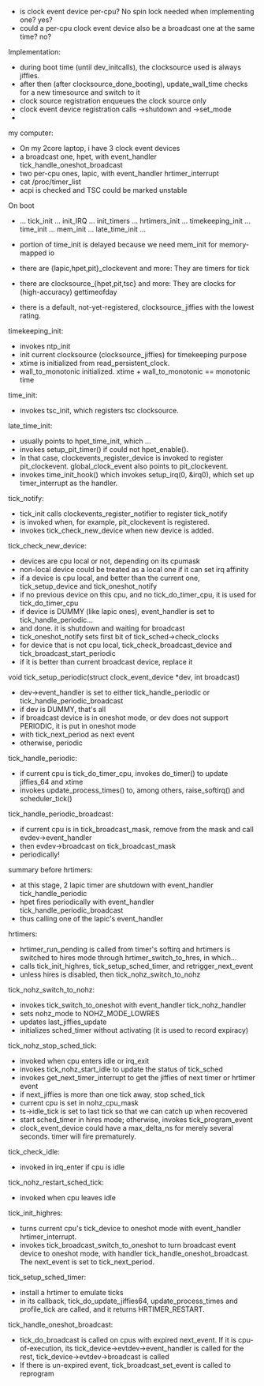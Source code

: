 * is clock event device per-cpu?  No spin lock needed when implementing one? yes?
* could a per-cpu clock event device also be a broadcast one at the same time? no?

Implementation:
* during boot time (until dev_initcalls), the clocksource used is always jiffies.
* after then (after clocksource_done_booting), update_wall_time checks for a new timesource and switch to it
* clock source registration enqueues the clock source only
* clock event device registration calls ->shutdown and ->set_mode
* 

my computer:
* On my 2core laptop, i have 3 clock event devices
* a broadcast one, hpet, with event_handler tick_handle_oneshot_broadcast
* two per-cpu ones, lapic, with event_handler hrtimer_interrupt
* cat /proc/timer_list
* acpi is checked and TSC could be marked unstable

On boot
* ... tick_init ... init_IRQ ... init_timers ... hrtimers_init ... timekeeping_init ... time_init ... mem_init ... late_time_init ...
* portion of time_init is delayed because we need mem_init for memory-mapped io

* there are {lapic,hpet,pit}_clockevent and more: They are timers for tick
* there are clocksource_{hpet,pit,tsc} and more: They are clocks for (high-accuracy) gettimeofday
* there is a default, not-yet-registered, clocksource_jiffies with the lowest rating.

timekeeping_init:
* invokes ntp_init
* init current clocksource (clocksource_jiffies) for timekeeping purpose
* xtime is initialized from read_persistent_clock.
* wall_to_monotonic initialized.  xtime + wall_to_monotonic == monotonic time

time_init:
* invokes tsc_init, which registers tsc clocksource.

late_time_init:
* usually points to hpet_time_init, which ...
* invokes setup_pit_timer() if could not hpet_enable().
* In that case, clockevents_register_device is invoked to register pit_clockevent.  global_clock_event also points to pit_clockevent.
* invokes time_init_hook() which invokes setup_irq(0, &irq0), which set up timer_interrupt as the handler.

tick_notify:
* tick_init calls clockevents_register_notifier to register tick_notify
* is invoked when, for example, pit_clockevent is registered.
* invokes tick_check_new_device when new device is added.

tick_check_new_device:
* devices are cpu local or not, depending on its cpumask
* non-local device could be treated as a local one if it can set irq affinity
* if a device is cpu local, and better than the current one, tick_setup_device and tick_oneshot_notify
* if no previous device on this cpu, and no tick_do_timer_cpu, it is used for tick_do_timer_cpu
* if device is DUMMY (like lapic ones), event_handler is set to tick_handle_periodic...
* and done.  it is shutdown and waiting for broadcast
* tick_oneshot_notify sets first bit of tick_sched->check_clocks
* for device that is not cpu local, tick_check_broadcast_device and tick_broadcast_start_periodic
* if it is better than current broadcast device, replace it

void tick_setup_periodic(struct clock_event_device *dev, int broadcast)
* dev->event_handler is set to either tick_handle_periodic or tick_handle_periodic_broadcast
* if dev is DUMMY, that's all
* if broadcast device is in oneshot mode, or dev does not support PERIODIC, it is put in oneshot mode
* with tick_next_period as next event
* otherwise, periodic

tick_handle_periodic:
* if current cpu is tick_do_timer_cpu, invokes do_timer() to update jiffies_64 and xtime
* invokes update_process_times() to, among others, raise_softirq() and scheduler_tick()

tick_handle_periodic_broadcast:
* if current cpu is in tick_broadcast_mask, remove from the mask and call evdev->event_handler
* then evdev->broadcast on tick_broadcast_mask
* periodically!

summary before hrtimers:
* at this stage, 2 lapic timer are shutdown with event_handler tick_handle_periodic
* hpet fires periodically with event_handler tick_handle_periodic_broadcast
* thus calling one of the lapic's event_handler

hrtimers:
* hrtimer_run_pending is called from timer's softirq and hrtimers is switched to hires mode through hrtimer_switch_to_hres, in which...
* calls tick_init_highres, tick_setup_sched_timer, and retrigger_next_event
* unless hires is disabled, then tick_nohz_switch_to_nohz

tick_nohz_switch_to_nohz:
* invokes tick_switch_to_oneshot with event_handler tick_nohz_handler
* sets nohz_mode to NOHZ_MODE_LOWRES
* updates last_jiffies_update
* initializes sched_timer without activating (it is used to record expiracy)

tick_nohz_stop_sched_tick:
* invoked when cpu enters idle or irq_exit
* invokes tick_nohz_start_idle to update the status of tick_sched
* invokes get_next_timer_interrupt to get the jiffies of next timer or hrtimer event
* if next_jiffies is more than one tick away, stop sched_tick
* current cpu is set in nohz_cpu_mask
* ts->idle_tick is set to last tick so that we can catch up when recovered
* start sched_timer in hires mode; otherwise, invokes tick_program_event
* clock_event_device could have a max_delta_ns for merely several seconds.  timer will fire prematurely.

tick_check_idle:
* invoked in irq_enter if cpu is idle

tick_nohz_restart_sched_tick:
* invoked when cpu leaves idle

tick_init_highres:
* turns current cpu's tick_device to oneshot mode with event_handler hrtimer_interrupt.
* invokes tick_broadcast_switch_to_oneshot to turn broadcast event device to oneshot mode, with handler tick_handle_oneshot_broadcast.
  The next_event is set to tick_next_period.

tick_setup_sched_timer:
* install a hrtimer to emulate ticks
* in its callback, tick_do_update_jiffies64, update_process_times and profile_tick are called, and it returns HRTIMER_RESTART.

tick_handle_oneshot_broadcast:
* tick_do_broadcast is called on cpus with expired next_event.  If it is cpu-of-execution, its tick_device->evtdev->event_handler is called
  for the rest, tick_device->evtdev->broadcast is called
* If there is un-expired event, tick_broadcast_set_event is called to reprogram
